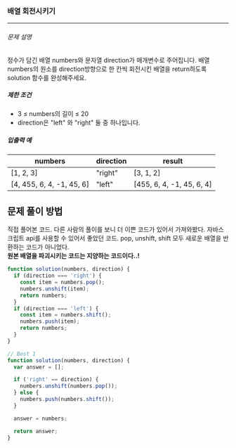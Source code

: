 ### 배열 회전시키기

---

###### 문제 설명

정수가 담긴 배열 numbers와 문자열 direction가 매개변수로 주어집니다. 배열 numbers의 원소를 direction방향으로 한 칸씩 회전시킨 배열을 return하도록 solution 함수를 완성해주세요.

##### 제한 조건

- 3 ≤ numbers의 길이 ≤ 20
- direction은 "left" 와 "right" 둘 중 하나입니다.

##### 입출력 예

| numbers                   | direction | result                    |
| ------------------------- | --------- | ------------------------- |
| [1, 2, 3]                 | "right"   | [3, 1, 2]                 |
| [4, 455, 6, 4, -1, 45, 6] | "left"    | [455, 6, 4, -1, 45, 6, 4] |

## 문제 풀이 방법

직접 풀어본 코드. 다른 사람의 풀이를 보니 더 이쁜 코드가 있어서 가져와봤다. 자바스크립트 api를 사용할 수 있어서 좋았던 코드. pop, unshift, shift 모두 새로운 배열을 반환하는 코드가 아니었다.  
**원본 배열을 파괴시키는 코드는 지양하는 코드이다..!**

```javascript
function solution(numbers, direction) {
  if (direction === 'right') {
    const item = numbers.pop();
    numbers.unshift(item);
    return numbers;
  }
  if (direction === 'left') {
    const item = numbers.shift();
    numbers.push(item);
    return numbers;
  }
}
```

```javascript
// Best 1
function solution(numbers, direction) {
  var answer = [];

  if ('right' == direction) {
    numbers.unshift(numbers.pop());
  } else {
    numbers.push(numbers.shift());
  }

  answer = numbers;

  return answer;
}
```
